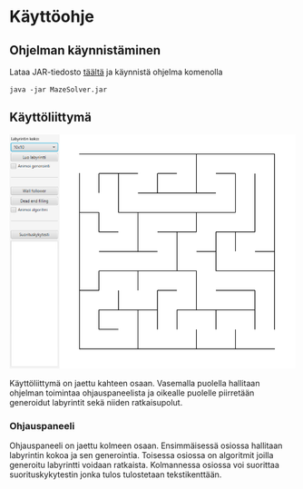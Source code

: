 # Käyttöohje

## Ohjelman käynnistäminen

Lataa JAR-tiedosto [täältä](https://github.com/jarkmaen/labyrintin-ratkaisija/releases/tag/v1.0) ja käynnistä ohjelma komenolla

```
java -jar MazeSolver.jar
```

## Käyttöliittymä

<img src="https://raw.githubusercontent.com/jarkmaen/labyrintin-ratkaisija/master/Dokumentaatio/kuvat/kayttoliittyma.PNG">

Käyttöliittymä on jaettu kahteen osaan. Vasemalla puolella hallitaan ohjelman toimintaa ohjauspaneelista ja oikealle puolelle piirretään generoidut labyrintit sekä niiden ratkaisupolut.

### Ohjauspaneeli

Ohjauspaneeli on jaettu kolmeen osaan. Ensimmäisessä osiossa hallitaan labyrintin kokoa ja sen generointia. Toisessa osiossa on algoritmit joilla generoitu labyrintti voidaan ratkaista. Kolmannessa osiossa voi suorittaa suorituskykytestin jonka tulos tulostetaan tekstikenttään.
